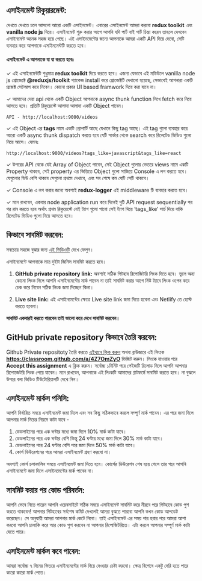 ## এসাইনমেন্ট রিকুয়ারমেন্ট:

দেখতে দেখতে চলে আসলো আরো একটি এসাইনমেন্ট। এবারের এসাইনমেন্ট আমরা করবো **redux toolkit** এবং **vanilla node js** দিয়ে। এসাইনমেন্ট শুরু করার আগে আপনি যদি পার্ট বাই পার্ট চিন্তা করেন তাহলে দেখবেন এসাইনমেন্ট অনেক সহজ হয়ে গেছে। এই এসাইনমেন্টের জন্যে আপনাকে আমরা একটি API দিয়ে দেবো, সেটি ব্যবহার করে আপনাকে এসাইনমেন্টটি করতে হবে।

#### এসাইনমেন্ট এ আপনাকে যা যা করতে হবেঃ

✓ এই এসাইনমেন্টটি শুধুমাত্র **redux toolkit** দিয়ে করতে হবে। এজন্য যেভাবে এই মডিউলে vanilla node js প্রোজেক্টে **@reduxjs/toolkit** প্যাকেজ install করে প্রোজেক্টটি দেখানো হয়েছে, সেভাবেই আপনারা একটি প্রজেক্ট সেটআপ করে নিবেন। কোনো প্রকার UI based framwork দিয়ে করা যাবে না।

✓ আমাদের দেয়া api থেকে একটি Object আপনাকে async thunk function লিখে fetch করে নিয়ে আসতে হবে। প্রতিটি রিকুয়েস্টে আলাদা আলাদা একটি Object পাবেন।

```
API - http://localhost:9000/videos
```

✓ এই Object এর **tags** নামে একটি প্রোপার্টি আছে যেখানে কিছু tag আছে। এই tag গুলো ব্যবহার করে আরো একটি async thunk dispatch করতে হবে যেটি সার্ভার থেকে search করে রিলেটেড ভিডিও গুলো নিয়ে আসে। যেমনঃ

```
http://localhost:9000/videos?tags_like=javascript&tags_like=react
```

✓ উপরের API থেকে যেই Array of Object পাবেন, সেই Object গুলোর ভেতরে views নামে একটি Property থাকবে, সেই property এর ভিত্তিতে Object গুলো সাজিয়ে Console এ লগ করতে হবে। যেগুলোর ভিউ বেশি থাকবে সেগুলো প্রথমে দেখাবে, এবং সব শেষে কম যেটি সেটি থাকবে।

✓ Console এ লগ করার জন্যে অবশ্যই **redux-logger** এই middleware টি ব্যবহার করতে হবে।

✓ মনে রাখবেন, একবার node application run করে দিলেই দুটি API request sequentially পর পর রান করতে হবে অর্থাৎ প্রথম রিকুয়েস্টে যেই ট্যাগ গুলো পাবো সেই ট্যাগ দিয়ে ‘tags_like’ সার্চ দিয়ে বাকি রিলেটেড ভিডিও গুলো নিয়ে আসতে হবে।

## কিভাবে সাবমিট করবেন:

সবচেয়ে সহজে বুঝার জন্য [এই ভিডিওটি](https://learnwithsumit.com/courses/think-in-a-redux-way/how-to-submit-assignment) দেখে ফেলুন।

এসাইনমেন্টে আপনাকে মাত্র দুইটা জিনিস সাবমিট করতে হবে।

1. **GitHub private repository link:** অবশ্যই সঠিক গিটহাব রিপোজিটরি লিংক দিতে হবে। ভুলে অন্য কোনো লিংক দিলে আপনি এসাইনমেন্টের মার্ক পাবেন না তাই সাবমিট করার আগে নিউ ট্যাবে লিংক ওপেন করে চেক করে নিবেন সঠিক লিংক জমা দিচ্ছেন কিনা।

2. **Live site link:** এই এসাইনমেন্টের ক্ষেত্রে Live site link জমা দিতে হবেনা এবং Netlify তে হোস্ট করতে হবেনা।

**সাবমিট একবারই করতে পারবেন তাই ভালো করে দেখে সাবমিট করবেন।**

## GitHub private repository কিভাবে তৈরি করবেন:

Github Private repositoty তৈরি করতে [এইখানে ক্লিক করুন](https://classroom.github.com/a/4Z7OmZyO) অথবা ব্রাউজারে এই লিংকে **https://classroom.github.com/a/4Z7OmZyO** ভিজিট করুন। লিংকে যাওয়ার পরে **Accept this assignment** এ ক্লিক করুন। সর্বোচ্চ ১মিনিট পরে পেইজটি রিলোড দিলে আপনি আপনার রিপোজেটরি লিংক পেয়ে যাবেন। মনে রাখবেন, আপনাকে এই লিংকটি আমাদের প্লাটফর্মে সাবমিট করতে হবে। না বুঝলে উপরে বলা ভিডিও টিউটোরিয়ালটি দেখে নিন।

## এসাইনমেন্ট মার্কস পলিসি:

আপনি নির্ধারিত সময়ে এসাইনমেন্ট জমা দিলে এবং সব কিছু সঠিকভাবে করলে সম্পূর্ণ মার্ক পাবেন। এর পরে জমা দিলে আপনার মার্ক নিচের নিয়মে কাটা যাবে -

1. ডেডলাইনের পরে এক ঘণ্টার মধ্যে জমা দিলে 10% মার্ক কাটা যাবে।
2. ডেডলাইনের পরে এক ঘণ্টার বেশি কিন্তু 24 ঘণ্টার মধ্যে জমা দিলে 30% মার্ক কাটা যাবে।
3. ডেডলাইনের পরে 24 ঘণ্টার বেশি পরে জমা দিলে 50% মার্ক কাটা যাবে।
4. কোর্স ডিউরেশনের পরে আমরা এসাইনমেন্ট গ্রহণ করবো না।

অবশ্যই কোর্স চলাকালিন সময়ে এসাইনমেন্ট জমা দিতে হবে। কোর্সের ডিউরেশন শেষ হয়ে গেলে তার পরে আপনি এসাইনমেন্টে জমা দিলে এসাইনমেন্টের মার্ক পাবেন না।

## সাবমিট করার পর কোড পরিবর্তন:

আপনি ভেবে নিতে পারেন আপনি ওয়েবসাইটে সঠিক সময়ে এসাইনমেন্ট সাবমিট করে নীরবে পরে গিটহাবে কোড পুশ করতে থাকবেন! আপনার গিটহাবের সর্বশেষ কমিট দেখলেই আমরা বুঝতে পারবো আপনি কখন কোড আপডেট করেছেন। সে অনুযায়ী আমরা আপনার মার্ক কেটে নিবো। তাই এসাইনমেন্ট এর সময় পার হবার পরে আমরা আশা করবো আপনি চালাকি করে আর কোড পুশ করবেন না আপনার রিপোজিটরিতে। এটা করলে আপনার সম্পূর্ণ মার্ক কাটা যেতে পারে।

## এসাইনমেন্ট মার্কস কবে পাবেন:

আমরা সর্বোচ্চ ৭ দিনের ভিতরে এসাইনমেন্টের মার্ক দিয়ে দেওয়ার চেষ্টা করবো। ক্ষেত্র বিশেষে একটু দেরি হতে পারে কারো কারো মার্ক পেতে।